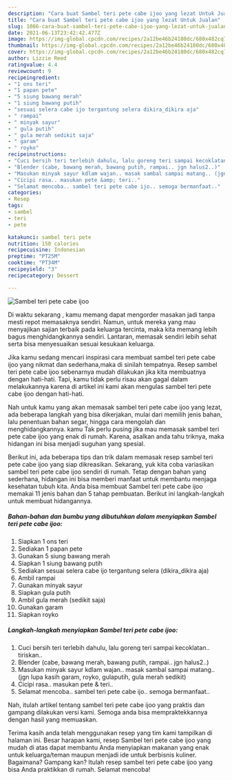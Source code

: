 ```yaml
---
description: "Cara buat Sambel teri pete cabe ijoo yang lezat Untuk Jualan"
title: "Cara buat Sambel teri pete cabe ijoo yang lezat Untuk Jualan"
slug: 1086-cara-buat-sambel-teri-pete-cabe-ijoo-yang-lezat-untuk-jualan
date: 2021-06-13T23:42:42.477Z
image: https://img-global.cpcdn.com/recipes/2a12be46b24180dc/680x482cq70/sambel-teri-pete-cabe-ijoo-foto-resep-utama.jpg
thumbnail: https://img-global.cpcdn.com/recipes/2a12be46b24180dc/680x482cq70/sambel-teri-pete-cabe-ijoo-foto-resep-utama.jpg
cover: https://img-global.cpcdn.com/recipes/2a12be46b24180dc/680x482cq70/sambel-teri-pete-cabe-ijoo-foto-resep-utama.jpg
author: Lizzie Reed
ratingvalue: 4.4
reviewcount: 9
recipeingredient:
- "1 ons teri"
- "1 papan pete"
- "5 siung bawang merah"
- "1 siung bawang putih"
- "sesuai selera cabe ijo tergantung selera dikira_dikira aja"
- " rampai"
- " minyak sayur"
- " gula putih"
- " gula merah sedikit saja"
- " garam"
- " royko"
recipeinstructions:
- "Cuci bersih teri terlebih dahulu, lalu goreng teri sampai kecoklatan.. tiriskan.."
- "Blender (cabe, bawang merah, bawang putih, rampai.. jgn halus2..)"
- "Masukan minyak sayur kdlam wajan.. masak sambal sampai matang.. (jgn lupa kasih garam, royko, gulaputih, gula merah sedikit)"
- "Cicipi rasa.. masukan pete &amp; teri.."
- "Selamat mencoba.. sambel teri pete cabe ijo.. semoga bermanfaat.."
categories:
- Resep
tags:
- sambel
- teri
- pete

katakunci: sambel teri pete 
nutrition: 150 calories
recipecuisine: Indonesian
preptime: "PT25M"
cooktime: "PT34M"
recipeyield: "3"
recipecategory: Dessert

---
```



![Sambel teri pete cabe ijoo](https://img-global.cpcdn.com/recipes/2a12be46b24180dc/680x482cq70/sambel-teri-pete-cabe-ijoo-foto-resep-utama.jpg)

Di waktu  sekarang , kamu memang dapat mengorder masakan jadi tanpa mesti repot memasaknya sendiri. Namun, untuk mereka yang mau menyajikan sajian terbaik pada keluarga tercinta, maka kita memang lebih bagus menghidangkannya sendiri. Lantaran, memasak sendiri lebih sehat serta bisa menyesuaikan sesuai kesukaan keluarga.

Jika kamu sedang mencari inspirasi cara membuat sambel teri pete cabe ijoo yang nikmat dan sederhana,maka di sinilah tempatnya. Resep sambel teri pete cabe ijoo  sebenarnya mudah dilakukan jika kita membuatnya dengan hati-hati. Tapi, kamu tidak perlu risau akan gagal dalam melakukannya 
karena di artikel ini kami akan mengulas sambel teri pete cabe ijoo dengan hati-hati.  



Nah untuk kamu yang akan memasak sambel teri pete cabe ijoo yang lezat, ada beberapa langkah yang bisa dikerjakan, mulai dari memilih jenis bahan, lalu penentuan bahan segar, hingga cara mengolah dan menghidangkannya. kamu Tak perlu pusing jika mau memasak sambel teri pete cabe ijoo yang enak di rumah. Karena, asalkan anda  tahu triknya, maka hidangan ini bisa menjadi suguhan yang spesial.

Berikut ini, ada beberapa tips dan trik dalam memasak resep sambel teri pete cabe ijoo yang siap dikreasikan. Sekarang, yuk kita coba variasikan sambel teri pete cabe ijoo sendiri di rumah. Tetap dengan bahan yang sederhana, hidangan ini bisa memberi manfaat untuk membantu menjaga kesehatan tubuh kita. Anda bisa membuat Sambel teri pete cabe ijoo memakai 11 jenis bahan dan 5 tahap pembuatan. Berikut ini langkah-langkah untuk membuat hidangannya.

<!--inarticleads1-->

##### Bahan-bahan dan bumbu yang dibutuhkan dalam menyiapkan Sambel teri pete cabe ijoo:

1. Siapkan 1 ons teri
1. Sediakan 1 papan pete
1. Gunakan 5 siung bawang merah
1. Siapkan 1 siung bawang putih
1. Sediakan sesuai selera cabe ijo tergantung selera (dikira_dikira aja)
1. Ambil  rampai
1. Gunakan  minyak sayur
1. Siapkan  gula putih
1. Ambil  gula merah (sedikit saja)
1. Gunakan  garam
1. Siapkan  royko




<!--inarticleads2-->

##### Langkah-langkah menyiapkan Sambel teri pete cabe ijoo:

1. Cuci bersih teri terlebih dahulu, lalu goreng teri sampai kecoklatan.. tiriskan..
1. Blender (cabe, bawang merah, bawang putih, rampai.. jgn halus2..)
1. Masukan minyak sayur kdlam wajan.. masak sambal sampai matang.. (jgn lupa kasih garam, royko, gulaputih, gula merah sedikit)
1. Cicipi rasa.. masukan pete &amp; teri..
1. Selamat mencoba.. sambel teri pete cabe ijo.. semoga bermanfaat..




Nah, itulah artikel tentang  sambel teri pete cabe ijoo  yang praktis dan gampang dilakukan versi kami. Semoga anda bisa mempraktekkannya dengan hasil yang memuaskan. 

Terima kasih anda telah menggunakan resep yang tim kami tampilkan di halaman ini. Besar harapan kami, resep  Sambel teri pete cabe ijoo yang mudah di atas dapat membantu Anda menyiapkan makanan yang enak untuk keluarga/teman maupun menjadi ide untuk berbisnis kuliner. Bagaimana? Gampang kan? Itulah resep sambel teri pete cabe ijoo yang bisa Anda praktikkan di rumah. Selamat mencoba!

